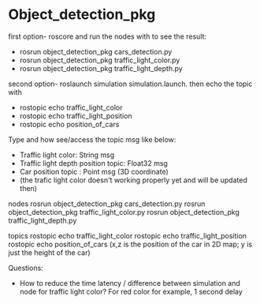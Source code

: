 # Object_detection_pkg
first option-
roscore and run the nodes with to see the result:
-	rosrun object_detection_pkg cars_detection.py
-	rosrun object_detection_pkg traffic_light_color.py
-	rosrun object_detection_pkg traffic_light_depth.py

second option-
roslaunch simulation simulation.launch.
then echo the topic with 
-	rostopic echo traffic_light_color
-	rostopic echo traffic_light_position
-	rostopic echo position_of_cars

Type and how see/access the topic msg like below:
-	Traffic light color: String msg 
-	Traffic light depth position topic: Float32 msg 
-	Car position topic : Point msg (3D coordinate) 
-	(the trafic light color doesn't working properly yet and will be updated then)


nodes
rosrun object_detection_pkg cars_detection.py
rosrun object_detection_pkg traffic_light_color.py
rosrun object_detection_pkg traffic_light_depth.py

topics
rostopic echo traffic_light_color
rostopic echo traffic_light_position
rostopic echo position_of_cars (x,z is the position of the car in 2D map; y is just the height of the car)

Questions:
- How to reduce the time latency / difference between simulation and node for traffic light color? For red color for example, 1 second delay

